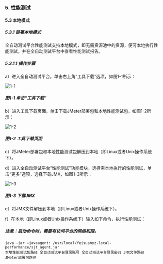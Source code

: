 ### 5. 性能测试

#### 5.3 本地模式
 
##### 5.3.1 部署本地模式

全自动测试平台性能测试支持本地模式，即无需资源池中的资源，便可本地执行性能测试，并在全自动测试平台中查看性能测试报告。

##### 5.3.1.1 操作步骤

a）进入全自动测试平台，单击右上角“工具下载”选项，如图1-1所示：

![1-1](https://www.feisuanyz.com/fstest/xncs/localmode/bendimoshi_1.png)

##### 图1-1 单击“工具下载”

b）进入工具下载页面，单击下载JMeter部署包和本地性能测试包，如图1-2所示：

![1-2](https://www.feisuanyz.com/fstest/xncs/localmode/bendimoshi_2.png)

##### 图1-2 工具下载页面

c）将JMeter部署包和本地性能测试包解压到本地（即Linux或者Unix操作系统下）。

d）进入全自动测试平台“性能测试”功能模块，选择需本地执行的性能测试，单击“更多”选项，选择下载JMX，如图1-3所示：

![1-3](https://www.feisuanyz.com/fstest/xncs/localmode/bendimoshi_3.png)

##### 图1-3 下载JMX

e）将JMX文件解压到本地（即Linux或者Unix操作系统下）。

f）在本地（即Linux或者Unix操作系统下）输入如下命令，执行性能测试：

##### 注意：启动命令时，需要有访问平台的网络权限。

```
java -jar –javaagent: /usr/local/feisuanyz-local-performance/sjt_agent.jar
本地性能测试包路径 全自动测试平台登录账号 全自动测试平台登录密码 JMX文件路径 JMeter部署包路径
```
